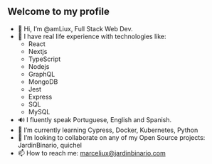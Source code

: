 ## Welcome to my profile

- 👋 Hi, I’m @amLiux, Full Stack Web Dev.
- 👀 I have real life experience with technologies like:  
  - React
  - Nextjs
  - TypeScript
  - Nodejs
  - GraphQL
  - MongoDB
  - Jest
  - Express
  - SQL
  - MySQL
- 🔊 I fluently speak Portuguese, English and Spanish. 
- 🌱 I’m currently learning Cypress, Docker, Kubernetes, Python
- 💞️ I’m looking to collaborate on any of my Open Source projects: JardinBinario, quichel
- 📫 How to reach me: marceliux@jardinbinario.com
<!---
amLiux/amLiux is a ✨ special ✨ repository because its `README.md` (this file) appears on your GitHub profile.
You can click the Preview link to take a look at your changes.
--->
